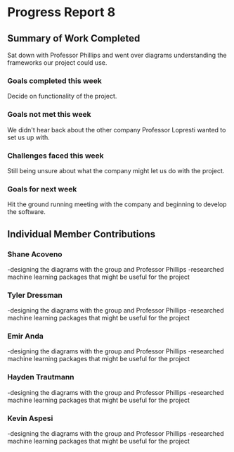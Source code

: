 # Progress Report 8
## Summary of Work Completed
Sat down with Professor Phillips and went over diagrams understanding the frameworks our project could use.

### Goals completed this week
Decide on functionality of the project.

### Goals not met this week 
We didn't hear back about the other company Professor Lopresti wanted to set us up with.
### Challenges faced this week
Still being unsure about what the company might let us do with the project.
### Goals for next week
Hit the ground running meeting with the company and beginning to develop the software.

## Individual Member Contributions

### Shane Acoveno
-designing the diagrams with the group and Professor Phillips
-researched machine learning packages that might be useful for the project

### Tyler Dressman
-designing the diagrams with the group and Professor Phillips
-researched machine learning packages that might be useful for the project


### Emir Anda
-designing the diagrams with the group and Professor Phillips
-researched machine learning packages that might be useful for the project

### Hayden Trautmann
-designing the diagrams with the group and Professor Phillips
-researched machine learning packages that might be useful for the project


### Kevin Aspesi
-designing the diagrams with the group and Professor Phillips
-researched machine learning packages that might be useful for the project
